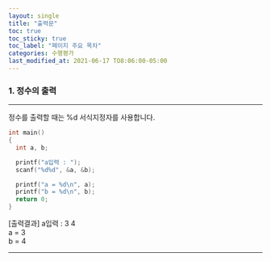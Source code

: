 ```yaml
---
layout: single
title: "출력문"
toc: true
toc_sticky: true
toc_label: "페이지 주요 목차"
categories: 수행평가
last_modified_at: 2021-06-17 TO8:06:00-05:00
---
```


### 1. 정수의 출력
---
정수를 출력할 때는 %d 서식지정자를 사용합니다. 
~~~c
int main()
{
  int a, b;

  printf("a입력 : ");
  scanf("%d%d", &a, &b);

  printf("a = %d\n", a);
  printf("b = %d\n", b);
  return 0;
}
~~~
[출력결과]
a입력 : 3 4  
a = 3  
b = 4  

---
